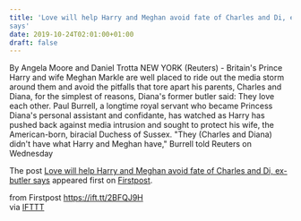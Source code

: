```yaml
---
title: 'Love will help Harry and Meghan avoid fate of Charles and Di, ex-butler
says'
date: 2019-10-24T02:01:00+01:00
draft: false
---
```


By Angela Moore and Daniel Trotta NEW YORK (Reuters) - Britain's Prince Harry and wife Meghan Markle are well placed to ride out the media storm around them and avoid the pitfalls that tore apart his parents, Charles and Diana, for the simplest of reasons, Diana's former butler said: They love each other. Paul Burrell, a longtime royal servant who became Princess Diana's personal assistant and confidante, has watched as Harry has pushed back against media intrusion and sought to protect his wife, the American-born, biracial Duchess of Sussex. "They (Charles and Diana) didn't have what Harry and Meghan have," Burrell told Reuters on Wednesday

The post [Love will help Harry and Meghan avoid fate of Charles and Di, ex-butler says](http://www.firstpost.com/world/love-will-help-harry-and-meghan-avoid-fate-of-charles-and-di-ex-butler-says-7545871.html) appeared first on [Firstpost](http://www.firstpost.com).

  
  
from Firstpost https://ift.tt/2BFQJ9H  
via [IFTTT](https://ifttt.com/?ref=da&site=blogger)